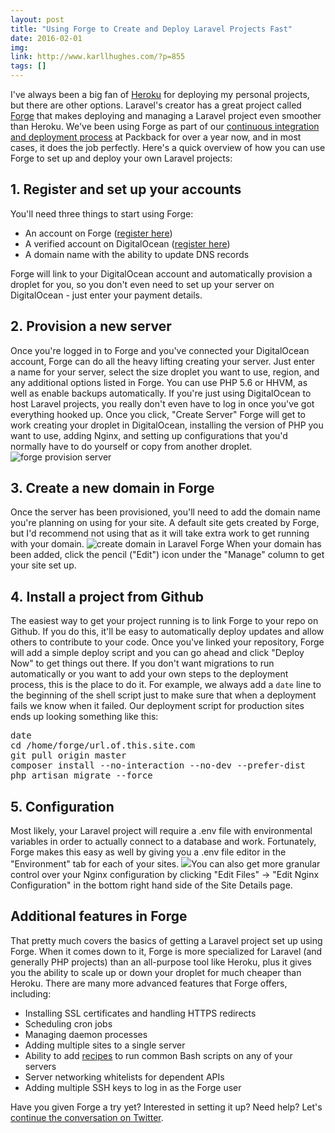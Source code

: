 ```yaml
---
layout: post
title: "Using Forge to Create and Deploy Laravel Projects Fast"
date: 2016-02-01
img: 
link: http://www.karllhughes.com/?p=855
tags: []
---
```

I've always been a big fan of [Heroku](https://www.heroku.com/) for deploying my personal projects, but there are other options. Laravel's creator has a great project called [Forge](https://forge.laravel.com/) that makes deploying and managing a Laravel project even smoother than Heroku. We've been using Forge as part of our [continuous integration and deployment process](http://www.karllhughes.com/2015/continuous-integration/) at Packback for over a year now, and in most cases, it does the job perfectly. Here's a quick overview of how you can use Forge to set up and deploy your own Laravel projects:

## 1\. Register and set up your accounts

You'll need three things to start using Forge:

*   An account on Forge ([register here](https://forge.laravel.com/auth/register))
*   A verified account on DigitalOcean ([register here](https://m.do.co/c/6534184ea9d0))
*   A domain name with the ability to update DNS records

Forge will link to your DigitalOcean account and automatically provision a droplet for you, so you don't even need to set up your server on DigitalOcean - just enter your payment details.

## 2. Provision a new server

Once you're logged in to Forge and you've connected your DigitalOcean account, Forge can do all the heavy lifting creating your server. Just enter a name for your server, select the size droplet you want to use, region, and any additional options listed in Forge. You can use PHP 5.6 or HHVM, as well as enable backups automatically. If you're just using DigitalOcean to host Laravel projects, you really don't even have to log in once you've got everything hooked up. Once you click, "Create Server" Forge will get to work creating your droplet in DigitalOcean, installing the version of PHP you want to use, adding Nginx, and setting up configurations that you'd normally have to do yourself or copy from another droplet. ![forge provision server](https://i.imgur.com/a5CutMz.png)

## 3\. Create a new domain in Forge

Once the server has been provisioned, you'll need to add the domain name you're planning on using for your site. A default site gets created by Forge, but I'd recommend not using that as it will take extra work to get running with your domain. ![create domain in Laravel Forge](https://i.imgur.com/hAW66UM.png) When your domain has been added, click the pencil ("Edit") icon under the "Manage" column to get your site set up.

## 4. Install a project from Github

The easiest way to get your project running is to link Forge to your repo on Github. If you do this, it'll be easy to automatically deploy updates and allow others to contribute to your code. Once you've linked your repository, Forge will add a simple deploy script and you can go ahead and click "Deploy Now" to get things out there. If you don't want migrations to run automatically or you want to add your own steps to the deployment process, this is the place to do it. For example, we always add a `date` line to the beginning of the shell script just to make sure that when a deployment fails we know when it failed. Our deployment script for production sites ends up looking something like this:

<pre>date
cd /home/forge/url.of.this.site.com
git pull origin master
composer install --no-interaction --no-dev --prefer-dist
php artisan migrate --force</pre>

## 5\. Configuration

Most likely, your Laravel project will require a .env file with environmental variables in order to actually connect to a database and work. Fortunately, Forge makes this easy as well by giving you a .env file editor in the "Environment" tab for each of your sites. ![](https://i.imgur.com/hUPdDA3.png)You can also get more granular control over your Nginx configuration by clicking "Edit Files" -> "Edit Nginx Configuration" in the bottom right hand side of the Site Details page.

## Additional features in Forge

That pretty much covers the basics of getting a Laravel project set up using Forge. When it comes down to it, Forge is more specialized for Laravel (and generally PHP projects) than an all-purpose tool like Heroku, plus it gives you the ability to scale up or down your droplet for much cheaper than Heroku. There are many more advanced features that Forge offers, including:

*   Installing SSL certificates and handling HTTPS redirects
*   Scheduling cron jobs
*   Managing daemon processes
*   Adding multiple sites to a single server
*   Ability to add [recipes](https://forge.laravel.com/recipes) to run common Bash scripts on any of your servers
*   Server networking whitelists for dependent APIs
*   Adding multiple SSH keys to log in as the Forge user

Have you given Forge a try yet? Interested in setting it up? Need help? Let's [continue the conversation on Twitter](https://twitter.com/karllhughes).
